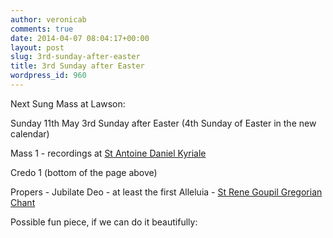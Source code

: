 ```yaml
---
author: veronicab
comments: true
date: 2014-04-07 08:04:17+00:00
layout: post
slug: 3rd-sunday-after-easter
title: 3rd Sunday after Easter
wordpress_id: 960
---
```


Next Sung Mass at Lawson:

Sunday 11th May
3rd Sunday after Easter (4th Sunday of Easter in the new calendar)

Mass 1 - recordings at [St Antoine Daniel Kyriale](http://www.ccwatershed.org/kyriale/)

Credo 1 (bottom of the page above)

Propers - Jubilate Deo - at least the first Alleluia - [St Rene Goupil Gregorian Chant](http://www.ccwatershed.org/goupil/)

Possible fun piece, if we can do it beautifully:


